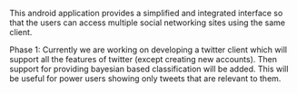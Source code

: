 This android application provides a simplified and integrated interface so that the users can access multiple social networking sites using the same client.

Phase 1: Currently we are working on developing a twitter client which will support all the features of twitter (except creating new accounts). Then support for providing bayesian based classification will be added. This will be useful for power users showing only tweets that are relevant to them.